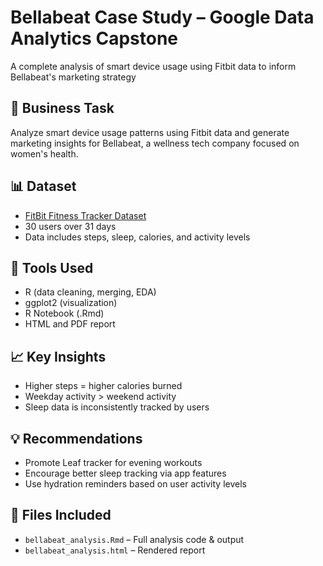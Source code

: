 # Bellabeat Case Study – Google Data Analytics Capstone
A complete analysis of smart device usage using Fitbit data to inform Bellabeat's marketing strategy

## 📌 Business Task
Analyze smart device usage patterns using Fitbit data and generate marketing insights for Bellabeat, a wellness tech company focused on women's health.

## 📊 Dataset
- [FitBit Fitness Tracker Dataset](https://www.kaggle.com/datasets/arashnic/fitbit)
- 30 users over 31 days
- Data includes steps, sleep, calories, and activity levels

## 🧹 Tools Used
- R (data cleaning, merging, EDA)
- ggplot2 (visualization)
- R Notebook (.Rmd)
- HTML and PDF report

## 📈 Key Insights
- Higher steps = higher calories burned
- Weekday activity > weekend activity
- Sleep data is inconsistently tracked by users

## 💡 Recommendations
- Promote Leaf tracker for evening workouts
- Encourage better sleep tracking via app features
- Use hydration reminders based on user activity levels

## 📁 Files Included
- `bellabeat_analysis.Rmd` – Full analysis code & output
- `bellabeat_analysis.html` – Rendered report
